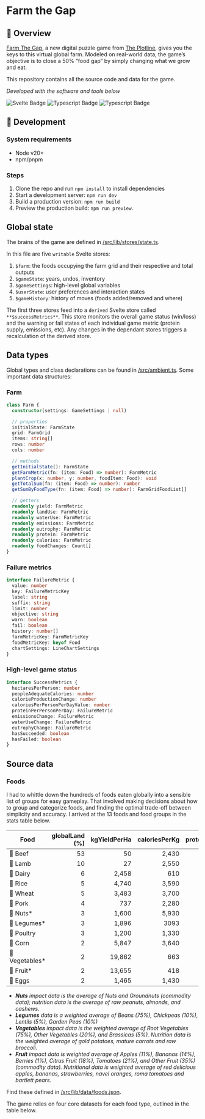 # Farm the Gap

## 📍 Overview

[Farm The Gap](https://stories.theplotline.org/farm-the-gap/), a new digital puzzle game from [The Plotline](https://theplotline.org/), gives you the keys to this virtual global farm. Modeled on real-world data, the game’s objective is to close a 50% “food gap” by simply changing what we grow and eat.

This repository contains all the source code and data for the game.

*Developed with the software and tools below*

![Svelte Badge](https://img.shields.io/badge/Svelte-4A4A55?style=for-the-badge&logo=svelte&logoColor=FF3E00)
![Typescript Badge](https://img.shields.io/badge/TypeScript-007ACC?style=for-the-badge&logo=typescript&logoColor=white)
![Typescript Badge](https://img.shields.io/badge/Sass-CC6699?style=for-the-badge&logo=sass&logoColor=white)

## 👾 Development

### System requirements

- Node v20+
- npm/pnpm

### Steps

1. Clone the repo and run `npm install` to install dependencies
2. Start a development server: `npm run dev`
3. Build a production version: `npm run build`
4. Preview the production build: `npm run preview`.

## Global state

The brains of the game are defined in [/src/lib/stores/state.ts](/src/lib/stores/state.ts).

In this file are five `writable` Svelte stores:

1. `$farm`: the foods occupying the farm grid and their respective and total outputs
2. `$gameState`: years, undos, inventory
3. `$gameSettings`: high-level global variables
4. `$userState`: user preferences and interaction states
5. `$gameHistory`: history of moves (foods added/removed and where)

The first three stores feed into a `derived` Svelte store called `**$successMetrics**`. This store monitors the overall game status (win/loss) and the warning or fail states of each individual game metric (protein supply, emissions, etc). Any changes in the dependant stores triggers a recalculation of the derived store.

## Data types

Global types and class declarations can be found in [/src/ambient.ts](/src/ambient.ts). Some important data structures:

### Farm

```typescript
class Farm {
  constructor(settings: GameSettings | null)

  // properties
  initialState: FarmState
  grid: FarmGrid
  items: string[]
  rows: number
  cols: number

  // methods
  getInitialState(): FarmState
  getFarmMetric(fn: (item: Food) => number): FarmMetric
  plantCrop(x: number, y: number, foodItem: Food): void
  getTotalSum(fn: (item: Food) => number): number
  getSumByFoodType(fn: (item: Food) => number): FarmGridFoodList[]

  // getters
  readonly yield: FarmMetric
  readonly landUse: FarmMetric
  readonly waterUse: FarmMetric
  readonly emissions: FarmMetric
  readonly eutrophy: FarmMetric
  readonly protein: FarmMetric
  readonly calories: FarmMetric
  readonly foodChanges: Count[]
}
```

### Failure metrics

```typescript
interface FailureMetric {
  value: number
  key: FailureMetricKey
  label: string
  suffix: string
  limit: number
  objective: string
  warn: boolean
  fail: boolean
  history: number[]
  farmMetricKey: FarmMetricKey
  foodMetricKey: keyof Food
  chartSettings: LineChartSettings
}
```

### High-level game status

```typescript
interface SuccessMetrics {
  hectaresPerPerson: number
  peopleAdequateCalories: number
  calorieProductionChange: number
  caloriesPerPersonPerDayValue: number
  proteinPerPersonPerDay: FailureMetric
  emissionsChange: FailureMetric
  waterUseChange: FailureMetric
  eutrophyChange: FailureMetric
  hasSucceeded: boolean
  hasFailed: boolean
}
```

## Source data

### Foods

I had to whittle down the hundreds of foods eaten globally into a sensible list of groups for easy gameplay. That involved making decisions about how to group and categorize foods, and finding the optimal trade-off between simplicity and accuracy. I arrived at the 13 foods and food groups in the stats table below.

| Food | globalLand (%) | kgYieldPerHa | caloriesPerKg | proteinPerKg | emissionsPerKg | waterUsePerKg | eutrophyPerKg | landPerKg |
| ---  | ---: | ---: | ---: | ---: | ---: | ---: | ---: | ---: |
| 🐄 Beef | 53 | 50 | 2,430 | 175 | 95 | 2494 | 428.7 | 295.3 | 
| 🐑 Lamb | 10 | 27 | 2,550 | 171 | 39.7 | 1803 | 97.1 | 369.8 |
| 🥛 Dairy | 6 | 2,458 | 610 | 32.7 | 3.7 | 310 | 11.5 | 4.1 |
| 🌾 Rice | 5 | 4,740 | 3,590 | 70.4 | 3.9 | 1,586 | 26.5 | 2.9 | 
| 🍞 Wheat | 5 | 3,483 | 3,700 | 151 | 1.6 | 648 | 7.2 | 3.9 | 
| 🐖 Pork | 4 | 737 | 2,280 | 178 | 9.8 | 1292 | 60.9 | 13.6 |
| 🥜 Nuts* | 3 | 1,600 | 5,930 | 206.7 | 1.8 | 2993 | 16.6 | 11 |
| 🫘 Legumes* | 3 | 1,896 | 3093 | 192 | 1.4 | 52 | 11.7 | 16.4 |
| 🐓 Poultry | 3 | 1,200 | 1,330 | 179 | 8.2 | 483 | 34.3 | 8.3 |
| 🌽 Corn | 2 | 5,847 | 3,640 | 62 | 1.7 | 216 | 4 | 2.9 |
| 🥦 Vegetables* | 2 | 19,862 | 663 | 16.7 | 0.5 | 48 | 1.9 | 0.4 |
| 🍊 Fruit* | 2 | 13,655 | 418 | 6.8 | 1.1 | 186 | 3.5 | 1 |
| 🥚 Eggs | 2 | 1,465 | 1,430 | 124 | 4.4 | 830 | 20 | 6.8 |

- ***Nuts** impact data is the average of Nuts and Groundnuts (commodity data); nutrition data is the average of raw peanuts, almonds, and cashews.*
- ***Legumes** data is a weighted average of Beans (75%), Chickpeas (10%), Lentils (5%), Garden Peas (10%)*
- ***Vegetables** impact data is the weighted average of Root Vegetables (75%), Other Vegetables (20%), and Brassicas (5%). Nutrition data is the weighted average of gold potatoes, mature carrots and raw broccoli.*
- ***Fruit** impact data is weighted average of Apples (11%), Bananas (14%), Berries (1%), Citrus Fruit (18%), Tomatoes (21%), and Other Fruit (35%) (commodity data). Nutritional data is weighted average of red delicious apples, bananas, strawberries, navel oranges, roma tomatoes and bartlett pears.*

Find these defined in [/src/lib/data/foods.json](/src/lib/data/foods.json).

The game relies on four core datasets for each food type, outlined in the table below.











